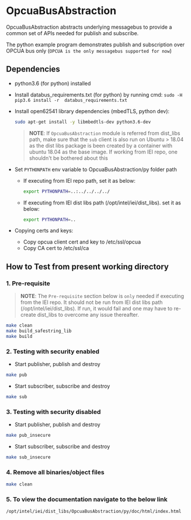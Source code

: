 # OpcuaBusAbstraction

OpcuaBusAbstraction abstracts underlying messagebus to provide a common set of APIs needed for publish and subscribe.

The python example program demonstrates publish and subscription over OPCUA bus only (`OPCUA is the only messagebus supported for now`)

## Dependencies

* python3.6 (for python) installed
* Install databus_requirements.txt (for python) by running cmd: `sudo -H pip3.6 install -r  databus_requirements.txt`
* Install open62541 library dependencies (mbedTLS, python dev):

  ```sh
  sudo apt-get install -y libmbedtls-dev python3.6-dev
  ```

  > **NOTE**: If `OpcuaBusAbstraction` module is referred from dist_libs path, make sure that the `sub` client is also run on Ubuntu > 18.04 as the dist libs package is been created by a container with ubuntu 18.04 as the base image. If working from IEI repo,
  > one shouldn't be bothered about this

* Set `PYTHONPATH` env variable to OpcuaBusAbstraction/py folder path

  * If executing from IEI repo path, set it as below:

    ```sh
    export PYTHONPATH=..:../../../../
    ```

  * If executing from IEI dist libs path (/opt/intel/iei/dist_libs). set it as below:

    ```sh
    export PYTHONPATH=..
    ```


* Copying certs and keys:
  * Copy opcua client cert and key to /etc/ssl/opcua
  * Copy CA cert to /etc/ssl/ca

## How to Test from present working directory

### 1. Pre-requisite

> **NOTE**:
> The `Pre-requisite` section below is `only` needed if executing from
> the IEI repo. It should not be run from IEI dist libs path
> (/opt/intel/iei/dist_libs). If run, it would fail and one may have to re-create
> dist_libs to overcome any issue thereafter.

  ```sh
  make clean
  make build_safestring_lib
  make build
  ```

### 2. Testing with security enabled

* Start publisher, publish and destroy

```sh
make pub
```

* Start subscriber, subscribe and destroy

```sh
make sub
```

### 3. Testing with security disabled

* Start publisher, publish and destroy

```sh
make pub_insecure
```

* Start subscriber, subscribe and destroy

```sh
make sub_insecure
```

### 4. Remove all binaries/object files

```sh
make clean
```

### 5. To view the documentation navigate to the below link

```sh
/opt/intel/iei/dist_libs/OpcuaBusAbstraction/py/doc/html/index.html
```
